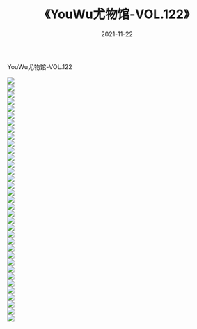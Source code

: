 ﻿---
layout: post
title:  《YouWu尤物馆-VOL.122》
date:   2021-11-22
img: http://img.660000.xyz/Sharelink/网络美图/2021/YouWu尤物馆-VOL.122/000.jpg
categories: [美女, 清纯, 唯美]
---

YouWu尤物馆-VOL.122

  ![](http://img.660000.xyz/Sharelink/网络美图/2021/YouWu尤物馆-VOL.122/001.jpg) <br> ![](http://img.660000.xyz/Sharelink/网络美图/2021/YouWu尤物馆-VOL.122/002.jpg) <br> ![](http://img.660000.xyz/Sharelink/网络美图/2021/YouWu尤物馆-VOL.122/003.jpg) <br> ![](http://img.660000.xyz/Sharelink/网络美图/2021/YouWu尤物馆-VOL.122/004.jpg) <br> ![](http://img.660000.xyz/Sharelink/网络美图/2021/YouWu尤物馆-VOL.122/005.jpg) <br> ![](http://img.660000.xyz/Sharelink/网络美图/2021/YouWu尤物馆-VOL.122/006.jpg) <br> ![](http://img.660000.xyz/Sharelink/网络美图/2021/YouWu尤物馆-VOL.122/007.jpg) <br> ![](http://img.660000.xyz/Sharelink/网络美图/2021/YouWu尤物馆-VOL.122/008.jpg) <br> ![](http://img.660000.xyz/Sharelink/网络美图/2021/YouWu尤物馆-VOL.122/009.jpg) <br> ![](http://img.660000.xyz/Sharelink/网络美图/2021/YouWu尤物馆-VOL.122/010.jpg) <br> ![](http://img.660000.xyz/Sharelink/网络美图/2021/YouWu尤物馆-VOL.122/011.jpg) <br> ![](http://img.660000.xyz/Sharelink/网络美图/2021/YouWu尤物馆-VOL.122/012.jpg) <br> ![](http://img.660000.xyz/Sharelink/网络美图/2021/YouWu尤物馆-VOL.122/013.jpg) <br> ![](http://img.660000.xyz/Sharelink/网络美图/2021/YouWu尤物馆-VOL.122/014.jpg) <br> ![](http://img.660000.xyz/Sharelink/网络美图/2021/YouWu尤物馆-VOL.122/015.jpg) <br> ![](http://img.660000.xyz/Sharelink/网络美图/2021/YouWu尤物馆-VOL.122/016.jpg) <br> ![](http://img.660000.xyz/Sharelink/网络美图/2021/YouWu尤物馆-VOL.122/017.jpg) <br> ![](http://img.660000.xyz/Sharelink/网络美图/2021/YouWu尤物馆-VOL.122/018.jpg) <br> ![](http://img.660000.xyz/Sharelink/网络美图/2021/YouWu尤物馆-VOL.122/019.jpg) <br> ![](http://img.660000.xyz/Sharelink/网络美图/2021/YouWu尤物馆-VOL.122/020.jpg) <br> ![](http://img.660000.xyz/Sharelink/网络美图/2021/YouWu尤物馆-VOL.122/021.jpg) <br> ![](http://img.660000.xyz/Sharelink/网络美图/2021/YouWu尤物馆-VOL.122/022.jpg) <br> ![](http://img.660000.xyz/Sharelink/网络美图/2021/YouWu尤物馆-VOL.122/023.jpg) <br> ![](http://img.660000.xyz/Sharelink/网络美图/2021/YouWu尤物馆-VOL.122/024.jpg) <br> ![](http://img.660000.xyz/Sharelink/网络美图/2021/YouWu尤物馆-VOL.122/025.jpg) <br> ![](http://img.660000.xyz/Sharelink/网络美图/2021/YouWu尤物馆-VOL.122/026.jpg) <br> ![](http://img.660000.xyz/Sharelink/网络美图/2021/YouWu尤物馆-VOL.122/027.jpg) <br> ![](http://img.660000.xyz/Sharelink/网络美图/2021/YouWu尤物馆-VOL.122/028.jpg) <br> ![](http://img.660000.xyz/Sharelink/网络美图/2021/YouWu尤物馆-VOL.122/029.jpg) <br> ![](http://img.660000.xyz/Sharelink/网络美图/2021/YouWu尤物馆-VOL.122/030.jpg) <br> ![](http://img.660000.xyz/Sharelink/网络美图/2021/YouWu尤物馆-VOL.122/031.jpg) <br> ![](http://img.660000.xyz/Sharelink/网络美图/2021/YouWu尤物馆-VOL.122/032.jpg) <br> ![](http://img.660000.xyz/Sharelink/网络美图/2021/YouWu尤物馆-VOL.122/033.jpg) <br> ![](http://img.660000.xyz/Sharelink/网络美图/2021/YouWu尤物馆-VOL.122/034.jpg) <br> ![](http://img.660000.xyz/Sharelink/网络美图/2021/YouWu尤物馆-VOL.122/035.jpg) <br>
